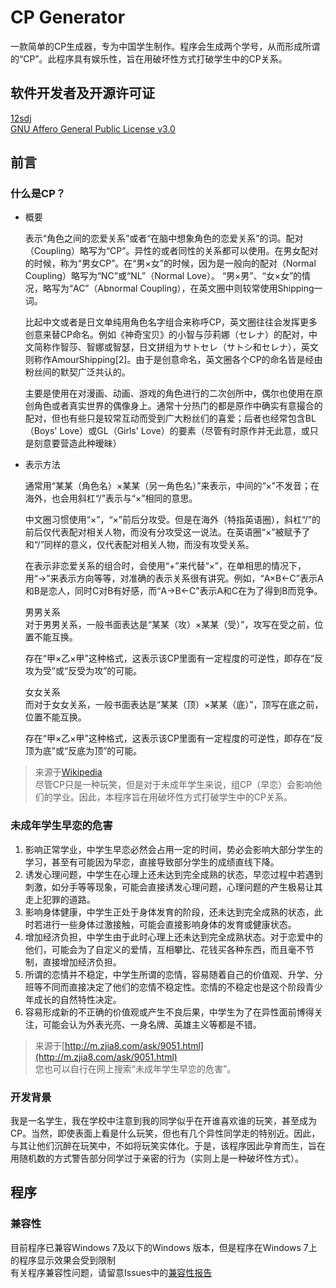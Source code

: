 # CP Generator
一款简单的CP生成器，专为中国学生制作。程序会生成两个学号，从而形成所谓的“CP”。此程序具有娱乐性，旨在用破坏性方式打破学生中的CP关系。
## 软件开发者及开源许可证
[12sdj](https://github.com/12sdj)  
[GNU Affero General Public License v3.0](https://www.gnu.org/licenses/agpl-3.0.en.html)
## 前言
### 什么是CP？
* 概要  

  表示“角色之间的恋爱关系”或者“在脑中想象角色的恋爱关系”的词。配对（Coupling）略写为“CP”。异性的或者同性的关系都可以使用。在男女配对的时候，称为“男女CP”。在“男×女”的时候，因为是一般向的配对（Normal Coupling）略写为“NC”或“NL”（Normal Love）。 “男×男”、“女×女”的情况，略写为“AC”（Abnormal Coupling），在英文圈中则较常使用Shipping一词。  

  比起中文或者是日文单纯用角色名字组合来称呼CP，英文圈往往会发挥更多创意来替CP命名。例如《神奇宝贝》的小智与莎莉娜（セレナ）的配对，中文简称作智莎、智娜或智瑟，日文拼组为サトセレ（サトシ和セレナ），英文则称作AmourShipping[2]。由于是创意命名，英文圈各个CP的命名皆是经由粉丝间的默契广泛共认的。  

  主要是使用在对漫画、动画、游戏的角色进行的二次创所中，偶尔也使用在原创角色或者真实世界的偶像身上。通常十分热门的都是原作中确实有意撮合的配对，但也有些只是较常互动而受到广大粉丝们的喜爱；后者也经常包含BL（Boys' Love）或GL（Girls' Love）的要素（尽管有时原作并无此意，或只是刻意要营造此种暧昧）  

* 表示方法   

  通常用“某某（角色名）×某某（另一角色名）”来表示，中间的“×”不发音；在海外，也会用斜杠“/”表示与“×”相同的意思。  

  中文圈习惯使用“×”，“×”前后分攻受。但是在海外（特指英语圈），斜杠“/”的前后仅代表配对相关人物，而没有分攻受这一说法。在英语圈“×”被赋予了和“/”同样的意义，仅代表配对相关人物，而没有攻受关系。  

  在表示非恋爱关系的组合时，会使用“+”来代替“×”，在单相思的情况下，用“→”来表示方向等等，对准确的表示关系很有讲究。例如，“A×B←C”表示A和B是恋人，同时C对B有好感，而“A→B←C”表示A和C在为了得到B而竞争。  

  男男关系  
  对于男男关系，一般书面表达是“某某（攻）×某某（受）”，攻写在受之前，位置不能互换。  

  存在“甲×乙×甲”这种格式，这表示该CP里面有一定程度的可逆性，即存在“反攻为受”或“反受为攻”的可能。  

  女女关系  
  而对于女女关系，一般书面表达是“某某（顶）×某某（底）”，顶写在底之前，位置不能互换。  

  存在“甲×乙×甲”这种格式，这表示该CP里面有一定程度的可逆性，即存在“反顶为底”或“反底为顶”的可能。  
> 来源于[Wikipedia](https://zh.wikipedia.org/zh-hans/%E9%85%8D%E5%B0%8D_(%E5%90%8C%E4%BA%BA))  
> 尽管CP只是一种玩笑，但是对于未成年学生来说，组CP（早恋）会影响他们的学业。因此，本程序旨在用破坏性方式打破学生中的CP关系。  
### 未成年学生早恋的危害
  1. 影响正常学业，中学生早恋必然会占用一定的时间，势必会影响大部分学生的学习，甚至有可能因为早恋，直接导致部分学生的成绩直线下降。
  2. 诱发心理问题，中学生在心理上还未达到完全成熟的状态，早恋过程中若遇到刺激，如分手等等现象，可能会直接诱发心理问题，心理问题的产生极易让其走上犯罪的道路。
  3. 影响身体健康，中学生正处于身体发育的阶段，还未达到完全成熟的状态，此时若进行一些身体过激接触，可能会直接影响身体的发育或健康状态。
  4. 增加经济负担，中学生由于此时心理上还未达到完全成熟状态。对于恋爱中的他们，可能会为了自定义的爱情，互相攀比、花钱买各种东西，而且毫不节制，直接增加经济负担。
  5. 所谓的恋情并不稳定，中学生所谓的恋情，容易随着自己的价值观、升学、分班等不同而直接决定了他们的恋情不稳定性。恋情的不稳定也是这个阶段青少年成长的自然特性决定。
  6. 容易形成新的不正确的价值观或产生不良后果，中学生为了在异性面前博得关注，可能会认为外表光亮、一身名牌、英雄主义等都是不错。
> 来源于[http://m.zjia8.com/ask/9051.html](http://m.zjia8.com/ask/9051.html)  
> 您也可以自行在网上搜索“未成年学生早恋的危害”。  
### 开发背景   
我是一名学生，我在学校中注意到我的同学似乎在开谁喜欢谁的玩笑，甚至成为CP。当然，即使表面上看是什么玩笑，但也有几个异性同学走的特别近。因此，与其让他们沉醉在玩笑中，不如将玩笑实体化。于是，该程序因此孕育而生，旨在用随机数的方式警告部分同学过于亲密的行为（实则上是一种破坏性方式）。  
## 程序    
### 兼容性   
目前程序已兼容Windows 7及以下的Windows 版本，但是程序在Windows 7上的程序显示效果会受到限制  
有关程序兼容性问题，请留意Issues中的[兼容性报告](https://github.com/12sdj/CP-Generator/issues/2)
